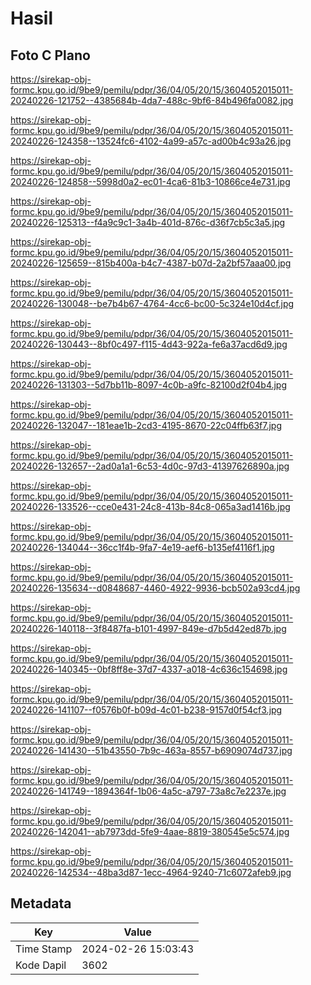 # Hasil

## Foto C Plano

https://sirekap-obj-formc.kpu.go.id/9be9/pemilu/pdpr/36/04/05/20/15/3604052015011-20240226-121752--4385684b-4da7-488c-9bf6-84b496fa0082.jpg

https://sirekap-obj-formc.kpu.go.id/9be9/pemilu/pdpr/36/04/05/20/15/3604052015011-20240226-124358--13524fc6-4102-4a99-a57c-ad00b4c93a26.jpg

https://sirekap-obj-formc.kpu.go.id/9be9/pemilu/pdpr/36/04/05/20/15/3604052015011-20240226-124858--5998d0a2-ec01-4ca6-81b3-10866ce4e731.jpg

https://sirekap-obj-formc.kpu.go.id/9be9/pemilu/pdpr/36/04/05/20/15/3604052015011-20240226-125313--f4a9c9c1-3a4b-401d-876c-d36f7cb5c3a5.jpg

https://sirekap-obj-formc.kpu.go.id/9be9/pemilu/pdpr/36/04/05/20/15/3604052015011-20240226-125659--815b400a-b4c7-4387-b07d-2a2bf57aaa00.jpg

https://sirekap-obj-formc.kpu.go.id/9be9/pemilu/pdpr/36/04/05/20/15/3604052015011-20240226-130048--be7b4b67-4764-4cc6-bc00-5c324e10d4cf.jpg

https://sirekap-obj-formc.kpu.go.id/9be9/pemilu/pdpr/36/04/05/20/15/3604052015011-20240226-130443--8bf0c497-f115-4d43-922a-fe6a37acd6d9.jpg

https://sirekap-obj-formc.kpu.go.id/9be9/pemilu/pdpr/36/04/05/20/15/3604052015011-20240226-131303--5d7bb11b-8097-4c0b-a9fc-82100d2f04b4.jpg

https://sirekap-obj-formc.kpu.go.id/9be9/pemilu/pdpr/36/04/05/20/15/3604052015011-20240226-132047--181eae1b-2cd3-4195-8670-22c04ffb63f7.jpg

https://sirekap-obj-formc.kpu.go.id/9be9/pemilu/pdpr/36/04/05/20/15/3604052015011-20240226-132657--2ad0a1a1-6c53-4d0c-97d3-41397626890a.jpg

https://sirekap-obj-formc.kpu.go.id/9be9/pemilu/pdpr/36/04/05/20/15/3604052015011-20240226-133526--cce0e431-24c8-413b-84c8-065a3ad1416b.jpg

https://sirekap-obj-formc.kpu.go.id/9be9/pemilu/pdpr/36/04/05/20/15/3604052015011-20240226-134044--36cc1f4b-9fa7-4e19-aef6-b135ef4116f1.jpg

https://sirekap-obj-formc.kpu.go.id/9be9/pemilu/pdpr/36/04/05/20/15/3604052015011-20240226-135634--d0848687-4460-4922-9936-bcb502a93cd4.jpg

https://sirekap-obj-formc.kpu.go.id/9be9/pemilu/pdpr/36/04/05/20/15/3604052015011-20240226-140118--3f8487fa-b101-4997-849e-d7b5d42ed87b.jpg

https://sirekap-obj-formc.kpu.go.id/9be9/pemilu/pdpr/36/04/05/20/15/3604052015011-20240226-140345--0bf8ff8e-37d7-4337-a018-4c636c154698.jpg

https://sirekap-obj-formc.kpu.go.id/9be9/pemilu/pdpr/36/04/05/20/15/3604052015011-20240226-141107--f0576b0f-b09d-4c01-b238-9157d0f54cf3.jpg

https://sirekap-obj-formc.kpu.go.id/9be9/pemilu/pdpr/36/04/05/20/15/3604052015011-20240226-141430--51b43550-7b9c-463a-8557-b6909074d737.jpg

https://sirekap-obj-formc.kpu.go.id/9be9/pemilu/pdpr/36/04/05/20/15/3604052015011-20240226-141749--1894364f-1b06-4a5c-a797-73a8c7e2237e.jpg

https://sirekap-obj-formc.kpu.go.id/9be9/pemilu/pdpr/36/04/05/20/15/3604052015011-20240226-142041--ab7973dd-5fe9-4aae-8819-380545e5c574.jpg

https://sirekap-obj-formc.kpu.go.id/9be9/pemilu/pdpr/36/04/05/20/15/3604052015011-20240226-142534--48ba3d87-1ecc-4964-9240-71c6072afeb9.jpg


## Metadata

| Key        | Value               |
| ---------- | ------------------- |
| Time Stamp | 2024-02-26 15:03:43 |
| Kode Dapil | 3602                |



